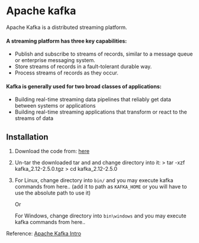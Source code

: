 # Apache kafka

Apache Kafka is a distributed streaming platform.

#### A streaming platform has three key capabilities:

- Publish and subscribe to streams of records, similar to a message queue or enterprise messaging system.
- Store streams of records in a fault-tolerant durable way.
- Process streams of records as they occur.

#### Kafka is generally used for two broad classes of applications:

- Building real-time streaming data pipelines that reliably get data between systems or applications
- Building real-time streaming applications that transform or react to the streams of data

## Installation

1. Download the code from: [here](https://www.apache.org/dyn/closer.cgi?path=/kafka/2.5.0/kafka_2.12-2.5.0.tgz)
2. Un-tar the downloaded tar and and change directory into it:
       > tar -xzf kafka_2.12-2.5.0.tgz
       > cd kafka_2.12-2.5.0
3. For Linux, change directory into `bin/` and you may execute kafka commands from here.. 
   (add it to path as `KAFKA_HOME` or you will have to use the absolute path to use it)
   
   Or
   
   For Windows, change directory into `bin\windows` and you may execute kafka commands from here.. 

Reference: [Apache Kafka Intro](https://kafka.apache.org/intro.html)

